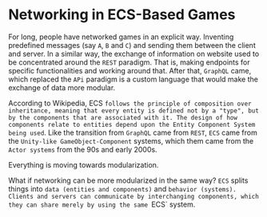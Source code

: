 # Networking in ECS-Based Games

For long, people have networked games in an explicit way. Inventing predefined messages (say `A`, `B` and `C`) and sending them between the client and server. In a similar way, the exchange of information on website used to be concentrated around the `REST` paradigm. That is, making endpoints for specific functionalities and working around that. After that, `GraphQL` came, which replaced the `APi` paradigm is a custom language that would make the exchange of data more modular.

According to Wikipedia, ECS `follows the principle of composition over inheritance, meaning that every entity is defined not by a "type", but by the components that are associated with it. The design of how components relate to entities depend upon the Entity Component System being used`. Like the transition from `GraphQL` came from `REST`, `ECS` came from the `Unity-like GameObject-Component` systems, which them came from the `Actor systems` from the 90s and early 2000s.

Everything is moving towards modularization.

What if networking can be more modularized in the same way? `ECS` splits things into `data (entities and components)` and `behavior (systems). Clients and servers can communicate by interchanging components, which they can share merely by using the same `ECS` system.
